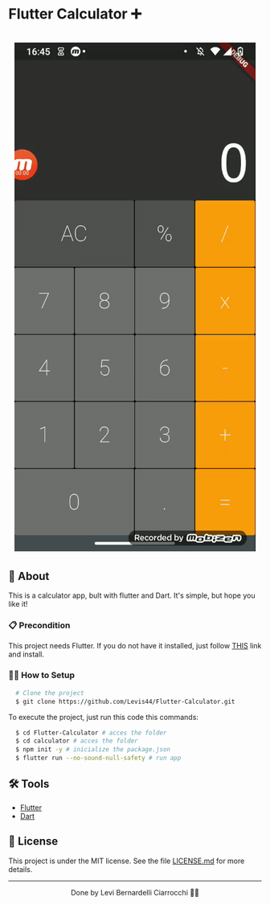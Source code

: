 # Flutter Calculator ➕

<h1 align="center">
  <img 
    src="img/video.gif"
  />
</h1>

## 🚀 About

This is a calculator app, bult with flutter and Dart. It's simple, but hope you like it!

### 📋 Precondition

This project needs Flutter. If you do not have it installed, just follow [THIS](https://flutter.dev/docs/get-started/install) link and install.

### 👨‍💻 How to Setup

```bash
  # Clone the project
  $ git clone https://github.com/Levis44/Flutter-Calculator.git
```

To execute the project, just run this code this commands:

```sh
  $ cd Flutter-Calculator # acces the folder
  $ cd calculator # acces the folder
  $ npm init -y # inicialize the package.json
  $ flutter run --no-sound-null-safety # run app
```

## 🛠️ Tools

- [Flutter](https://flutter.dev/docs/get-started/install)
- [Dart](https://dart.dev/guides)

## 📝 License

This project is under the MIT license. See the file [LICENSE.md](LICENSE) for more details.

---

<p align="center">Done by Levi Bernardelli Ciarrocchi ✌🏼</p>
